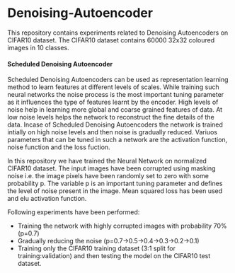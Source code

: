 # Denoising-Autoencoder
This repository contains experiments related to Denoising Autoencoders on CIFAR10 dataset. The CIFAR10 dataset contains 60000 32x32 coloured images in 10 classes.

#### Scheduled Denoising Autoencoder
Scheduled Denoising Autoencoders can be used as representation learning method to learn features at different levels of scales. While training such neural networks the noise process is the most important tuning parameter as it influences the type of features learnt by the encoder. High levels of noise help in learning more global and coarse grained features of data. At low noise levels helps the network to reconstruct the fine details of the data. Incase of Scheduled Denoising Autoencoders the network is trained intially on high noise levels and then noise is gradually reduced. Variuos parameters that can be tuned in such a network are the activation function, noise function and the loss fuction.

In this repository we have trained the Neural Network on normalized CIFAR10 dataset. The input images have been corrupted using masking noise i.e. the image pixels have been randomly set to zero with some probability p. The variable p is an important tuning parameter and defines the level of noise present in the image. Mean squared loss has been used and elu activation function.

Following experiments have been performed:
* Training the network with highly corrupted images with probability 70% (p=0.7)
* Gradually reducing the noise (p=0.7->0.5->0.4->0.3->0.2->0.1)
* Training only the CIFAR10 training dataset (3:1 split for training:validation) and then testing the model on the CIFAR10 test dataset.
